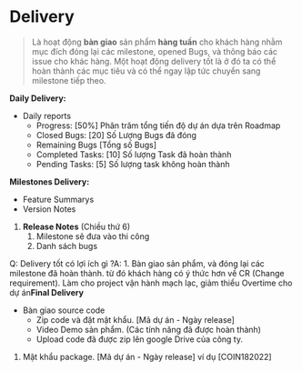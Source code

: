 # Delivery

> Là hoạt động **bàn giao** sản phẩm **hàng tuần** cho khách hàng nhằm mục đích đóng lại các milestone, opened Bugs, và thông báo các issue cho khác hàng. Một hoạt động delivery tốt là ở đó ta có thể hoàn thành các mục tiêu và có thể ngay lập tức chuyển sang milestone tiếp theo.

**Daily Delivery:**

* Daily reports
  * Progress: \[50%] Phân trăm tổng tiến độ dự án dựa trên Roadmap
  * Closed Bugs: \[20] Số Lượng Bugs đã đóng
  * Remaining Bugs \[Tổng số Bugs]
  * Completed Tasks: \[10] Số lượng Task đã hoàn thành
  * Pending Tasks: \[5] Số lượng task không hoàn thành

**Milestones Delivery:**

* Feature Summarys
* Version Notes

1. **Release Notes** (Chiều thứ 6)
   1. Milestone sẽ đưa vào thi công
   2. Danh sách bugs

Q: Delivery tốt có lợi ích gì ?A: 1. Bàn giao sản phẩm, và đóng lại các milestone đã hoàn thành. từ đó khách hàng có ý thức hơn về CR (Change requirement). Làm cho project vận hành mạch lạc, giảm thiểu Overtime cho dự án**Final Delivery**

* Bàn giao source code
  * Zip code và đặt mật khẩu. \[Mã dự án - Ngày release]
  * Video Demo sản phẩm. (Các tính năng đã được hoàn thành)
  * Upload code đã được zip lên google Drive của công ty.

1. Mật khẩu package. \[Mã dự án - Ngày release] ví dụ \[COIN182022]
